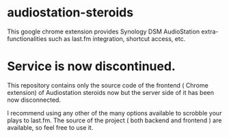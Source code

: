 # audiostation-steroids


This google chrome extension provides Synology DSM AudioStation extra-functionalities such as last.fm integration, shortcut access, etc.

# Service is now discontinued.

This repository contains only the source code of the frontend ( Chrome extension) of Audiostation steroids now but the server side of it has been now disconnected.

I recommend using any other of the many options available to scrobble your plays to last.fm. The source of the project ( both backend and frontend ) are available, so feel free to use it.
